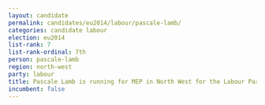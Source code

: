 ```yaml
---
layout: candidate
permalink: candidates/eu2014/labour/pascale-lamb/
categories: candidate labour
election: eu2014
list-rank: 7
list-rank-ordinal: 7th
person: pascale-lamb
region: north-west
party: labour
title: Pascale Lamb is running for MEP in North West for the Labour Party
incumbent: false
---
```

